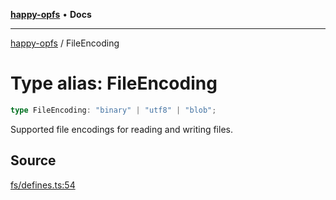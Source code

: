 [**happy-opfs**](../index.md) • **Docs**

***

[happy-opfs](../index.md) / FileEncoding

# Type alias: FileEncoding

```ts
type FileEncoding: "binary" | "utf8" | "blob";
```

Supported file encodings for reading and writing files.

## Source

[fs/defines.ts:54](https://github.com/JiangJie/happy-opfs/blob/80a97ca3a4288ae6abeed9ee9e10ef7f0d31fc68/src/fs/defines.ts#L54)
